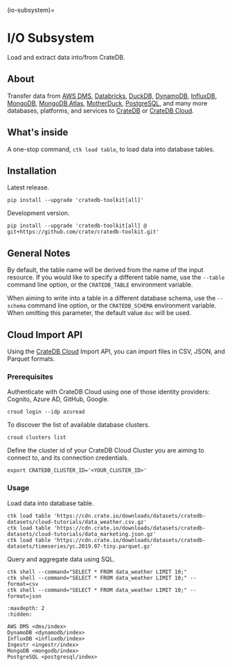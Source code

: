 (io-subsystem)=
# I/O Subsystem

Load and extract data into/from CrateDB.

## About

Transfer data from [AWS DMS], [Databricks], [DuckDB], [DynamoDB], [InfluxDB],
[MongoDB], [MongoDB Atlas], [MotherDuck], [PostgreSQL], and many more databases,
platforms, and services to [CrateDB] or [CrateDB Cloud].

## What's inside

A one-stop command, `ctk load table`, to load data into database tables.

## Installation

Latest release.
```shell
pip install --upgrade 'cratedb-toolkit[all]'
```

Development version.
```shell
pip install --upgrade 'cratedb-toolkit[all] @ git+https://github.com/crate/cratedb-toolkit.git'
```

## General Notes

By default, the table name will be derived from the name of the input resource.
If you would like to specify a different table name, use the `--table` command
line option, or the `CRATEDB_TABLE` environment variable.

When aiming to write into a table in a different database schema, use the
`--schema` command line option, or the `CRATEDB_SCHEMA` environment variable.
When omitting this parameter, the default value `doc` will be used.


## Cloud Import API

Using the [CrateDB Cloud] Import API, you can import files in CSV, JSON, and
Parquet formats.

### Prerequisites
Authenticate with CrateDB Cloud using one of those identity providers:
Cognito, Azure AD, GitHub, Google.
```shell
croud login --idp azuread
```

To discover the list of available database clusters.
```shell
croud clusters list
```

Define the cluster id of your CrateDB Cloud Cluster you are aiming to connect
to, and its connection credentials.
```shell
export CRATEDB_CLUSTER_ID='<YOUR_CLUSTER_ID>'
```

### Usage
Load data into database table.
```shell
ctk load table 'https://cdn.crate.io/downloads/datasets/cratedb-datasets/cloud-tutorials/data_weather.csv.gz'
ctk load table 'https://cdn.crate.io/downloads/datasets/cratedb-datasets/cloud-tutorials/data_marketing.json.gz'
ctk load table 'https://cdn.crate.io/downloads/datasets/cratedb-datasets/timeseries/yc.2019.07-tiny.parquet.gz'
```

Query and aggregate data using SQL.
```shell
ctk shell --command="SELECT * FROM data_weather LIMIT 10;"
ctk shell --command="SELECT * FROM data_weather LIMIT 10;" --format=csv
ctk shell --command="SELECT * FROM data_weather LIMIT 10;" --format=json
```


```{toctree}
:maxdepth: 2
:hidden:

AWS DMS <dms/index>
DynamoDB <dynamodb/index>
InfluxDB <influxdb/index>
Ingestr <ingestr/index>
MongoDB <mongodb/index>
PostgreSQL <postgresql/index>
```


[AWS DMS]: https://aws.amazon.com/dms/
[CrateDB]: https://github.com/crate/crate
[CrateDB Cloud]: https://console.cratedb.cloud/
[Databricks]: https://www.databricks.com/
[DuckDB]: https://github.com/duckdb/duckdb
[DynamoDB]: https://aws.amazon.com/dynamodb/
[InfluxDB]: https://github.com/influxdata/influxdb
[MongoDB]: https://github.com/mongodb/mongo
[MongoDB Atlas]: https://www.mongodb.com/atlas
[MotherDuck]: https://motherduck.com/
[PostgreSQL]: https://www.postgresql.org/
